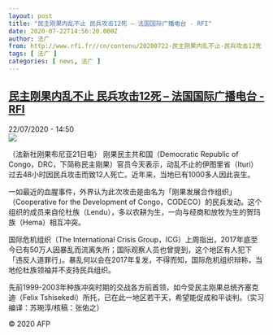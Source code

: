 ```yaml
---
layout: post
title: "民主刚果内乱不止 民兵攻击12死 – 法国国际广播电台 - RFI"
date: 2020-07-22T14:56:20.000Z
author: 法广
from: http://www.rfi.fr//cn/contenu/20200722-民主刚果内乱不止-民兵攻击12死
tags: [ 法广 ]
categories: [ news, 法广 ]
---
```

<!--1595429780000-->
[民主刚果内乱不止 民兵攻击12死 – 法国国际广播电台 - RFI](http://www.rfi.fr//cn/contenu/20200722-%E6%B0%91%E4%B8%BB%E5%88%9A%E6%9E%9C%E5%86%85%E4%B9%B1%E4%B8%8D%E6%AD%A2-%E6%B0%91%E5%85%B5%E6%94%BB%E5%87%BB12%E6%AD%BB)
------

<div>
<div>22/07/2020 - 14:50</div><img src="https://s.rfi.fr/media/display/58a49a10-cc22-11ea-b2ff-005056a98db9/w:310/p:16x9/int0011b.200722205002.jpg"><div class="t-content__body u-clearfix"><div class="m-interstitial"></div><p>（法新社刚果布尼亚21日电）    刚果民主共和国（Democratic Republic of Congo，DRC，下简称民主刚果）官员今天表示，动乱不止的伊图里省（Ituri）过去48小时因民兵攻击而致12人死亡。近年来，当地已有1000多人因此丧生。</p><p>    一如最近的血腥事件，外界认为此次攻击是由名为「刚果发展合作组织」（Cooperative for the Development of Congo，CODECO）的民兵发动。这个组织的成员来自伦杜族（Lendu），多以农耕为生，一向与经商和放牧为生的贺玛族（Hema）相互冲突。</p><p>    国际危机组织（The International Crisis Group，ICG）上周指出，2017年底至今已有50万人因暴乱而流离失所；国际观察人员也曾提到，这个地区有人犯下「违反人道罪行」。暴乱何以会在2017年复发，不得而知，国际危机组织辩称，当地伦杜族领袖并不支持民兵组织。</p><p>    先前1999-2003年种族冲突时期的交战各方前首领，如今受民主刚果总统齐塞克迪（Felix Tshisekedi）所托，已在此一地区若干天，希望能促成和平谈判。（实习编译：苏琬淳/核稿：张佑之）</p><p class="t-copyright">© 2020 AFP</p>        </div>
</div>
